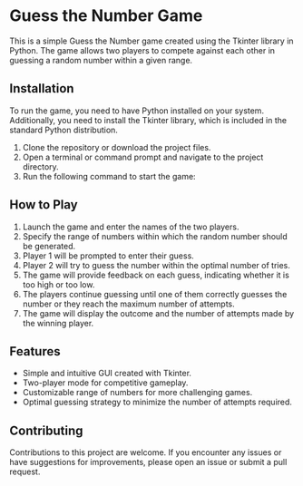 # Guess the Number Game

This is a simple Guess the Number game created using the Tkinter library in Python. The game allows two players to compete against each other in guessing a random number within a given range.

## Installation

To run the game, you need to have Python installed on your system. Additionally, you need to install the Tkinter library, which is included in the standard Python distribution.

1. Clone the repository or download the project files.
2. Open a terminal or command prompt and navigate to the project directory.
3. Run the following command to start the game:


## How to Play

1. Launch the game and enter the names of the two players.
2. Specify the range of numbers within which the random number should be generated.
3. Player 1 will be prompted to enter their guess.
4. Player 2 will try to guess the number within the optimal number of tries.
5. The game will provide feedback on each guess, indicating whether it is too high or too low.
6. The players continue guessing until one of them correctly guesses the number or they reach the maximum number of attempts.
7. The game will display the outcome and the number of attempts made by the winning player.

## Features

- Simple and intuitive GUI created with Tkinter.
- Two-player mode for competitive gameplay.
- Customizable range of numbers for more challenging games.
- Optimal guessing strategy to minimize the number of attempts required.

## Contributing

Contributions to this project are welcome. If you encounter any issues or have suggestions for improvements, please open an issue or submit a pull request.

